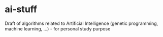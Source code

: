 # ai-stuff
Draft of algorithms related to Artificial Intelligence (genetic programming, machine learning, ...) - for personal study purpose
